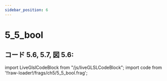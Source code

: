 ```yaml
---
sidebar_position: 6
---
```


# 5_5_bool
## コード 5.6, 5.7, 図 5.6: 

import LiveGlslCodeBlock from "/js/liveGLSLCodeBlock";
import code from '!!raw-loader!/frags/ch5/5_5_bool.frag';

<LiveGlslCodeBlock fragName='5_5_bool.frag' fragCode={code} />

